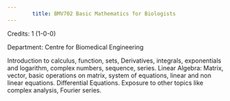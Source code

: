 ```yaml
---
        title: BMV702 Basic Mathematics for Biologists
---
```

Credits: 1 (1-0-0)

Department: Centre for Biomedical Engineering

Introduction to calculus, function, sets, Derivatives, integrals, exponentials and logarithm, complex numbers, sequence, series. Linear Algebra: Matrix, vector, basic operations on matrix, system of equations, linear and non linear equations. Differential Equations. Exposure to other topics like complex analysis, Fourier series.